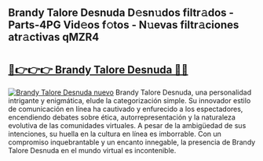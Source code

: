 ## Brandy Talore Desnuda D𝚎sn𝚞dos filtr𝚊dos - Parts-4PG Vid𝚎os f𝚘tos - N𝚞evas filtr𝚊ciones atr𝚊ctivas qMZR4

# <h2><a href="http://mbcrlez.tromn.icu/?c=Brandy+Talore+Desnuda">🔗👉👉👉 Brandy Talore Desnuda 🔗🔗</a></h2>

[![Brandy Talore Desnuda nuevo](https://i.imgur.com/pEAQMta.gif)](http://mbcrlez.tromn.icu/?c=Brandy+Talore+Desnuda)
Brandy Talore Desnuda, una personalidad intrigante y enigmática, elude la categorización simple. Su innovador estilo de comunicación en línea ha cautivado y enfurecido a los espectadores, encendiendo debates sobre ética, autorrepresentación y la naturaleza evolutiva de las comunidades virtuales. A pesar de la ambigüedad de sus intenciones, su huella en la cultura en línea es imborrable. Con un compromiso inquebrantable y un encanto innegable, la presencia de Brandy Talore Desnuda en el mundo virtual es incontenible.
